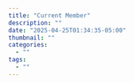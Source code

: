 ```yaml
---
title: "Current Member"
description: ""
date: "2025-04-25T01:34:35-05:00"
thumbnail: ""
categories:
  - ""
tags:
  - ""
---
```


